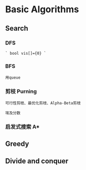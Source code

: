 # Basic Algorithms

## Search

### DFS

    ` bool vis[]={0} `

### BFS

    用queue

### 剪枝 Purning

    可行性剪枝、最优化剪枝、Alpha-Beta剪枝

    埃及分数

### 启发式搜索 A*

## Greedy

## Divide and conquer

